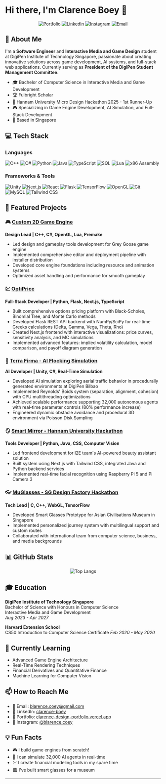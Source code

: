 # Hi there, I'm Clarence Boey 👋

<div align="center">
  
[![Portfolio](https://img.shields.io/badge/Portfolio-000000?style=for-the-badge&logo=vercel&logoColor=white)](https://clarence-design-portfolio.vercel.app)
[![LinkedIn](https://img.shields.io/badge/LinkedIn-0077B5?style=for-the-badge&logo=linkedin&logoColor=white)](https://www.linkedin.com/in/clarence-boey/)
[![Instagram](https://img.shields.io/badge/Instagram-E4405F?style=for-the-badge&logo=instagram&logoColor=white)](https://instagram.com/blarence.coey)
[![Email](https://img.shields.io/badge/Email-D14836?style=for-the-badge&logo=gmail&logoColor=white)](mailto:blarence.coey@gmail.com)

</div>

## 🚀 About Me

I'm a **Software Engineer** and **Interactive Media and Game Design** student at DigiPen Institute of Technology Singapore, passionate about creating innovative solutions across game development, AI systems, and full-stack web applications. Currently serving as **President of the DigiPen Student Management Committee**.

- 🎓 Bachelor of Computer Science in Interactive Media and Game Development
- 🏆 Fulbright Scholar
- 🥈 Hannam University Micro Design Hackathon 2025 - 1st Runner-Up
- 🎮 Specializing in Game Engine Development, AI Simulation, and Full-Stack Development
- 📍 Based in Singapore

## 💻 Tech Stack

### Languages
![C++](https://img.shields.io/badge/C++-00599C?style=flat&logo=c%2B%2B&logoColor=white)
![C#](https://img.shields.io/badge/C%23-239120?style=flat&logo=c-sharp&logoColor=white)
![Python](https://img.shields.io/badge/Python-3776AB?style=flat&logo=python&logoColor=white)
![Java](https://img.shields.io/badge/Java-ED8B00?style=flat&logo=openjdk&logoColor=white)
![TypeScript](https://img.shields.io/badge/TypeScript-007ACC?style=flat&logo=typescript&logoColor=white)
![SQL](https://img.shields.io/badge/SQL-4479A1?style=flat&logo=mysql&logoColor=white)
![Lua](https://img.shields.io/badge/Lua-2C2D72?style=flat&logo=lua&logoColor=white)
![x86 Assembly](https://img.shields.io/badge/Assembly-654FF0?style=flat&logo=assemblyscript&logoColor=white)

### Frameworks & Tools
![Unity](https://img.shields.io/badge/Unity-000000?style=flat&logo=unity&logoColor=white)
![Next.js](https://img.shields.io/badge/Next.js-000000?style=flat&logo=next.js&logoColor=white)
![React](https://img.shields.io/badge/React-20232A?style=flat&logo=react&logoColor=61DAFB)
![Flask](https://img.shields.io/badge/Flask-000000?style=flat&logo=flask&logoColor=white)
![TensorFlow](https://img.shields.io/badge/TensorFlow-FF6F00?style=flat&logo=tensorflow&logoColor=white)
![OpenGL](https://img.shields.io/badge/OpenGL-5586A4?style=flat&logo=opengl&logoColor=white)
![Git](https://img.shields.io/badge/Git-F05032?style=flat&logo=git&logoColor=white)
![MySQL](https://img.shields.io/badge/MySQL-4479A1?style=flat&logo=mysql&logoColor=white)
![Tailwind CSS](https://img.shields.io/badge/Tailwind_CSS-38B2AC?style=flat&logo=tailwind-css&logoColor=white)

## 🎯 Featured Projects

### 🎮 [Custom 2D Game Engine](https://github.com/blarencecoey)
**Design Lead | C++, C#, OpenGL, Lua, Premake**
- Led design and gameplay tools development for Grey Goose game engine
- Implemented comprehensive editor and deployment pipeline with installer distribution
- Developed core engine foundations including resource and animation systems
- Optimized asset handling and performance for smooth gameplay

### 💹 [OptiPrice](https://github.com/blarencecoey/OptiPrice)
**Full-Stack Developer | Python, Flask, Next.js, TypeScript**
- Built comprehensive options pricing platform with Black-Scholes, Binomial Tree, and Monte Carlo methods
- Developed Flask REST API backend with NumPy/SciPy for real-time Greeks calculations (Delta, Gamma, Vega, Theta, Rho)
- Created Next.js frontend with interactive visualizations: price curves, sensitivity analysis, and MC simulations
- Implemented advanced features: implied volatility calculation, model comparison, and payoff diagram generation

### 🦅 [Terra Firma - AI Flocking Simulation](https://github.com/blarencecoey)
**AI Developer | Unity, C#, Real-Time Simulation**
- Developed AI simulation exploring aerial traffic behavior in procedurally generated environments at DigiPen Bilbao
- Implemented Reynolds' Boids system (separation, alignment, cohesion) with CPU multithreading optimizations
- Achieved scalable performance supporting 32,000 autonomous agents with real-time parameter controls (80% performance increase)
- Engineered dynamic obstacle avoidance and procedural 3D environment via Poisson Disk Sampling

### 🪞 [Smart Mirror - Hannam University Hackathon](https://github.com/blarencecoey)
**Tools Developer | Python, Java, CSS, Computer Vision**
- Led frontend development for I2E team's AI-powered beauty assistant solution
- Built system using Next.js with Tailwind CSS, integrated Java and Python backend services
- Implemented real-time facial recognition using Raspberry Pi 5 and Pi Camera 3

### 👓 [MuGlasses - SG Design Factory Hackathon](https://github.com/blarencecoey)
**Tech Lead | C, C++, WebGL, TensorFlow**
- Developed Smart Glasses Prototype for Asian Civilisations Museum in Singapore
- Implemented personalized journey system with multilingual support and custom routes
- Collaborated with international team from computer science, business, and media backgrounds

## 📊 GitHub Stats

<div align="center">

![Top Langs](https://github-readme-stats.vercel.app/api/top-langs/?username=blarencecoey&layout=compact&theme=tokyonight)

</div>

## 🎓 Education

**DigiPen Institute of Technology Singapore**  
Bachelor of Science with Honours in Computer Science  
Interactive Media and Game Development  
*Aug 2023 - Apr 2027*

**Harvard Extension School**  
CS50 Introduction to Computer Science Certificate
*Feb 2020 - May 2020*

## 🌱 Currently Learning

- Advanced Game Engine Architecture
- Real-Time Rendering Techniques
- Financial Derivatives and Quantitative Finance
- Machine Learning for Computer Vision

## 📫 How to Reach Me

- 📧 Email: blarence.coey@gmail.com
- 💼 LinkedIn: [clarence-boey](https://www.linkedin.com/in/clarence-boey/)
- 🎨 Portfolio: [clarence-design-portfolio.vercel.app](https://clarence-design-portfolio.vercel.app)
- 📱 Instagram: [@blarence.coey](https://instagram.com/blarence.coey)

## 💡 Fun Facts

- 🎮 I build game engines from scratch!
- 🤖 I can simulate 32,000 AI agents in real-time
- 💹 I create financial modeling tools in my spare time
- 🏛️ I've built smart glasses for a museum

---
